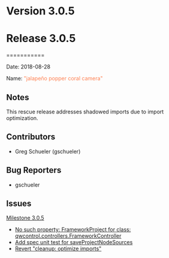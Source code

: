 # Version 3.0.5



# Release 3.0.5
===========

Date: 2018-08-28

Name: <span style="color: coral"><span class="glyphicon glyphicon-camera"></span> "jalapeño popper coral camera"</span>

## Notes

This rescue release addresses shadowed imports due to import optimization.

## Contributors

* Greg Schueler (gschueler)

## Bug Reporters

* gschueler

## Issues

[Milestone 3.0.5](https://github.com/qwcontrol/qwcontrol/milestone/85)

* [No such property: FrameworkProject for class: qwcontrol.controllers.FrameworkController](https://github.com/qwcontrol/qwcontrol/issues/3938)
* [Add spec unit test for saveProjectNodeSources](https://github.com/qwcontrol/qwcontrol/pull/3933)
* [Revert "cleanup: optimize imports"](https://github.com/qwcontrol/qwcontrol/pull/3931)